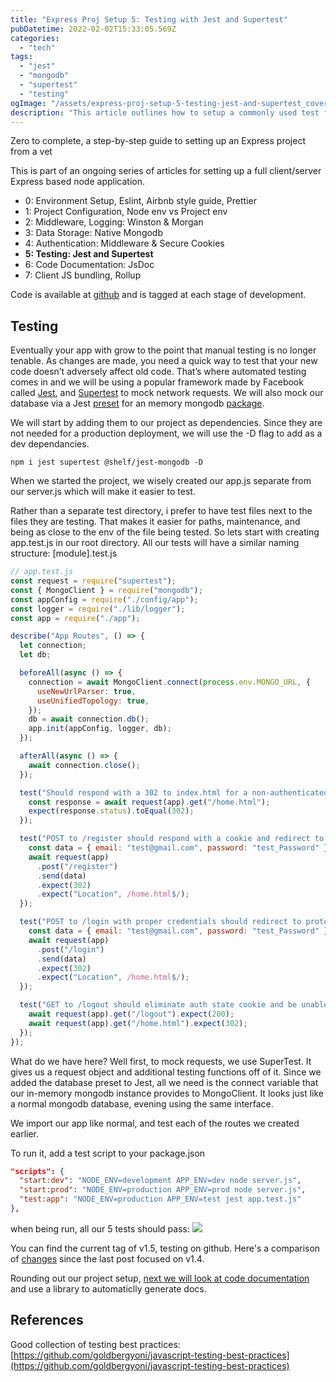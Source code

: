 ```yaml
---
title: "Express Proj Setup 5: Testing with Jest and Supertest"
pubDatetime: 2022-02-02T15:33:05.569Z
categories:
  - "tech"
tags:
  - "jest"
  - "mongodb"
  - "supertest"
  - "testing"
ogImage: "/assets/express-proj-setup-5-testing-jest-and-supertest_cover.png"
description: "This article outlines how to setup a commonly used test framework, Jest, using a virtual/headless browser library called Supertest."
---
```


Zero to complete, a step-by-step guide to setting up an Express project from a vet

This is part of an ongoing series of articles for setting up a full client/server Express based node application.

- 0: Environment Setup, Eslint, Airbnb style guide, Prettier
- 1: Project Configuration, Node env vs Project env
- 2: Middleware, Logging: Winston & Morgan
- 3: Data Storage: Native Mongodb
- 4: Authentication: Middleware & Secure Cookies
- **5: Testing: Jest and Supertest**
- 6: Code Documentation: JsDoc
- 7: Client JS bundling, Rollup

Code is available at [github](https://github.com/paultman/full-express-setup) and is tagged at each stage of development.

## Testing

Eventually your app with grow to the point that manual testing is no longer tenable. As changes are made, you need a quick way to test that your new code doesn’t adversely affect old code. That’s where automated testing comes in and we will be using a popular framework made by Facebook called [Jest](https://jestjs.io), and [Supertest](https://github.com/visionmedia/supertest) to mock network requests. We will also mock our database via a Jest [preset](https://github.com/shelfio/jest-mongodb) for an memory mongodb [package](https://github.com/nodkz/mongodb-memory-server).

We will start by adding them to our project as dependencies. Since they are not needed for a production deployment, we will use the -D flag to add as a dev dependancies.

```shell
npm i jest supertest @shelf/jest-mongodb -D
```

When we started the project, we wisely created our app.js separate from our server.js which will make it easier to test.

Rather than a separate test directory, i prefer to have test files next to the files they are testing. That makes it easier for paths, maintenance, and being as close to the env of the file being tested. So lets start with creating app.test.js in our root directory. All our tests will have a similar naming structure: \[module\].test.js

```javascript
// app.test.js
const request = require("supertest");
const { MongoClient } = require("mongodb");
const appConfig = require("./config/app");
const logger = require("./lib/logger");
const app = require("./app");

describe("App Routes", () => {
  let connection;
  let db;

  beforeAll(async () => {
    connection = await MongoClient.connect(process.env.MONGO_URL, {
      useNewUrlParser: true,
      useUnifiedTopology: true,
    });
    db = await connection.db();
    app.init(appConfig, logger, db);
  });

  afterAll(async () => {
    await connection.close();
  });

  test("Should respond with a 302 to index.html for a non-authenticated user", async () => {
    const response = await request(app).get("/home.html");
    expect(response.status).toEqual(302);
  });

  test("POST to /register should respond with a cookie and redirect to protected home route", async () => {
    const data = { email: "test@gmail.com", password: "test_Password" };
    await request(app)
      .post("/register")
      .send(data)
      .expect(302)
      .expect("Location", /home.html$/);
  });

  test("POST to /login with proper credentials should redirect to protected home route", async () => {
    const data = { email: "test@gmail.com", password: "test_Password" };
    await request(app)
      .post("/login")
      .send(data)
      .expect(302)
      .expect("Location", /home.html$/);
  });

  test("GET to /logout should eliminate auth state cookie and be unable to go to protected route", async () => {
    await request(app).get("/logout").expect(200);
    await request(app).get("/home.html").expect(302);
  });
});
```

What do we have here? Well first, to mock requests, we use SuperTest. It gives us a request object and additional testing functions off of it. Since we added the database preset to Jest, all we need is the connect variable that our in-memory mongodb instance provides to MongoClient. It looks just like a normal mongodb database, evening using the same interface.

We import our app like normal, and test each of the routes we created earlier.

To run it, add a test script to your package.json

```json
"scripts": {
  "start:dev": "NODE_ENV=development APP_ENV=dev node server.js",
  "start:prod": "NODE_ENV=production APP_ENV=prod node server.js",
  "test:app": "NODE_ENV=production APP_ENV=test jest app.test.js"
},
```

when being run, all our 5 tests should pass:
<img class="ml-0" src="/assets/express-proj-setup-5-testing-jest-and-supertest_1.png" />

<!-- ![](images/ecaf8-screen-shot-2022-02-02-at-12.36.55-pm.png) -->

You can find the current tag of v1.5, testing on github. Here's a comparison of [changes](https://github.com/paultman/full-express-setup/compare/v1.4...v1.5) since the last post focused on v1.4.

Rounding out our project setup, [next we will look at code documentation](express-proj-setup-6-code-documentationjsdoc) and use a library to automaticlly generate docs.

## References

Good collection of testing best practices:  
[https://github.com/goldbergyoni/javascript-testing-best-practices](https://github.com/goldbergyoni/javascript-testing-best-practices)
